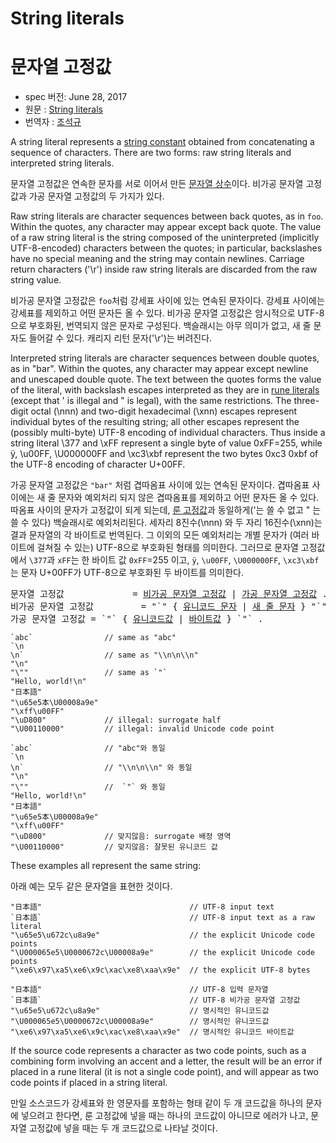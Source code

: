 # String literals

# 문자열 고정값

 * spec 버전: June 28, 2017
 * 원문 : [String literals](https://golang.org/ref/spec#String_literals)
 * 번역자 : [조석규](@ezaurum)

A string literal represents a [string constant](/Constants/) obtained from concatenating a sequence of characters. There are two forms: raw string literals and interpreted string literals.

문자열 고정값은 연속한 문자를 서로 이어서 만든 [문자열 상수](/Constants/)이다. 비가공 문자열 고정값과 가공 문자열 고정값의 두 가지가 있다.

Raw string literals are character sequences between back quotes, as in `foo`. Within the quotes, any character may appear except back quote. The value of a raw string literal is the string composed of the uninterpreted (implicitly UTF-8-encoded) characters between the quotes; in particular, backslashes have no special meaning and the string may contain newlines. Carriage return characters ('\r') inside raw string literals are discarded from the raw string value.

비가공 문자열 고정값은 `foo`처럼 강세표 사이에 있는 연속된 문자이다. 강세표 사이에는 강세표를 제외하고 어떤 문자든 올 수 있다. 비가공 문자열 고정값은 암시적으로 UTF-8으로 부호화된, 번역되지 않은 문자로 구성된다. 백슬래시는 아무 의미가 없고, 새 줄 문자도 들어갈 수 있다. 캐리지 리턴 문자('\r')는 버려진다.

Interpreted string literals are character sequences between double quotes, as in "bar". Within the quotes, any character may appear except newline and unescaped double quote. The text between the quotes forms the value of the literal, with backslash escapes interpreted as they are in [rune literals](/Lexical%20elements/rune_literals.html) (except that \' is illegal and \" is legal), with the same restrictions. The three-digit octal (\nnn) and two-digit hexadecimal (\xnn) escapes represent individual bytes of the resulting string; all other escapes represent the (possibly multi-byte) UTF-8 encoding of individual characters. Thus inside a string literal \377 and \xFF represent a single byte of value 0xFF=255, while ÿ, \u00FF, \U000000FF and \xc3\xbf represent the two bytes 0xc3 0xbf of the UTF-8 encoding of character U+00FF.

가공 문자열 고정값은 `"bar"` 처럼 겹따옴표 사이에 있는 연속된 문자이다. 겹따옴표 사이에는 새 줄 문자와 예외처리 되지 않은 겹따옴표를 제외하고 어떤 문자든 올 수 있다. 따옴표 사이의 문자가 고정값이 되게 되는데, [룬 고정값](/Lexical%20elements/rune_literals.html)과 동일하게(\'는 쓸 수 없고 \" 는 쓸 수 있다) 백슬래시로 예외처리된다. 세자리 8진수(\nnn) 와 두 자리 16진수(\xnn)는 결과 문자열의 각 바이트로 번역된다. 그 이외의 모든 예외처리는 개별 문자가 (여러 바이트에 걸쳐질 수 있는) UTF-8으로 부호화된 형태를 의미한다. 그러므로 문자열 고정값에서 `\377`과 `xFF`는 한 바이트 값 `0xFF`=255 이고, `ÿ`, `\u00FF`, `\U000000FF`, `\xc3\xbf`는 문자 U+00FF가 UTF-8으로 부호화된 두 바이트를 의미한다.

<pre>
<a id="string_lit">문자열 고정값</a>             = <a href="#raw_string_lit">비가공 문자열 고정값</a> | <a href="#interpreted_string_lit">가공 문자열 고정값</a> .
<a id="raw_string_lit">비가공 문자열 고정값</a>         = "`" { <a href="/Source%20code%20representation/characters.html#unicode_char">유니코드 문자</a> | <a href="/Source%20code%20representation/characters.html#newline">새 줄 문자</a> } "`" .
<a id="interpreted_string_lit">가공 문자열 고정값</a> = `"` { <a href="/Lexical%20elements/rune_literals.html#unicode_value">유니코드값</a> | <a href="/Lexical%20elements/rune_literals.html#byte_value">바이트값</a> } `"` .
</pre>

```
`abc`                // same as "abc"
`\n
\n`                  // same as "\\n\n\\n"
"\n"
"\""                 // same as `"`
"Hello, world!\n"
"日本語"
"\u65e5本\U00008a9e"
"\xff\u00FF"
"\uD800"             // illegal: surrogate half
"\U00110000"         // illegal: invalid Unicode code point
```

```
`abc`                // "abc"와 동일
`\n
\n`                  // "\\n\n\\n" 와 동일
"\n"
"\""                 //  `"` 와 동일
"Hello, world!\n"
"日本語"
"\u65e5本\U00008a9e"
"\xff\u00FF"
"\uD800"             // 맞지않음: surrogate 배정 영역
"\U00110000"         // 맞지않음: 잘못된 유니코드 값
```

These examples all represent the same string:

아래 예는 모두 같은 문자열을 표현한 것이다.

```
"日本語"                                 // UTF-8 input text
`日本語`                                 // UTF-8 input text as a raw literal
"\u65e5\u672c\u8a9e"                    // the explicit Unicode code points
"\U000065e5\U0000672c\U00008a9e"        // the explicit Unicode code points
"\xe6\x97\xa5\xe6\x9c\xac\xe8\xaa\x9e"  // the explicit UTF-8 bytes
```

```
"日本語"                                 // UTF-8 입력 문자열
`日本語`                                 // UTF-8 비가공 문자열 고정값
"\u65e5\u672c\u8a9e"                    // 명시적인 유니코드값
"\U000065e5\U0000672c\U00008a9e"        // 명시적인 유니코드값
"\xe6\x97\xa5\xe6\x9c\xac\xe8\xaa\x9e"  // 명시적인 유니코드 바이트값
```

If the source code represents a character as two code points, such as a combining form involving an accent and a letter, the result will be an error if placed in a rune literal (it is not a single code point), and will appear as two code points if placed in a string literal.

만일 소스코드가 강세표와 한 영문자를 포함하는 형태 같이 두 개 코드값을 하나의 문자에 넣으려고 한다면, 룬 고정값에 넣을 때는 하나의 코드값이 아니므로 에러가 나고, 문자열 고정값에 넣을 때는 두 개 코드값으로 나타날 것이다.